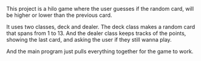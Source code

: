 This project is a hilo game where the user guesses if the random card, will be higher or lower than the previous card. 

It uses two classes, deck and dealer. The deck class makes a random card that spans from 1 to 13. And the dealer class keeps tracks of the points, showing the last card, 
and asking the user if they still wanna play. 

And the main program just pulls everything together for the game to work. 

